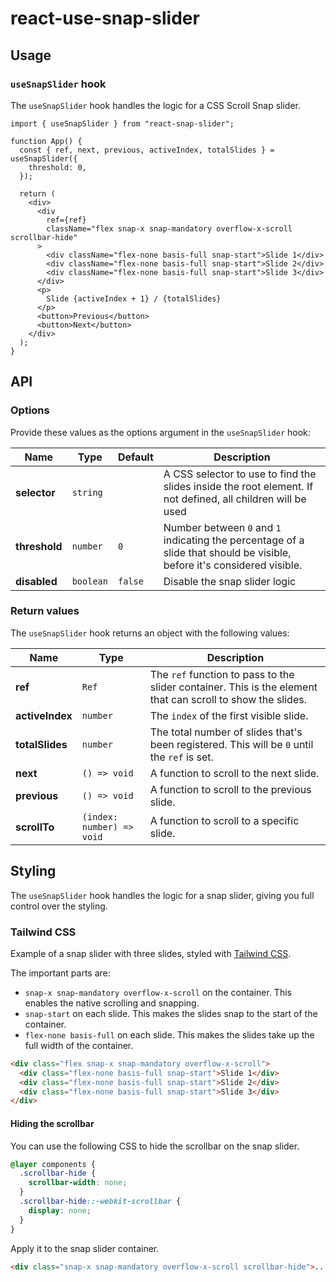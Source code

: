 # react-use-snap-slider

## Usage

### `useSnapSlider` hook

The `useSnapSlider` hook handles the logic for a CSS Scroll Snap slider.

```tsx
import { useSnapSlider } from "react-snap-slider";

function App() {
  const { ref, next, previous, activeIndex, totalSlides } = useSnapSlider({
    threshold: 0,
  });

  return (
    <div>
      <div
        ref={ref}
        className="flex snap-x snap-mandatory overflow-x-scroll scrollbar-hide"
      >
        <div className="flex-none basis-full snap-start">Slide 1</div>
        <div className="flex-none basis-full snap-start">Slide 2</div>
        <div className="flex-none basis-full snap-start">Slide 3</div>
      </div>
      <p>
        Slide {activeIndex + 1} / {totalSlides}
      </p>
      <button>Previous</button>
      <button>Next</button>
    </div>
  );
}
```

## API

### Options

Provide these values as the options argument in the `useSnapSlider` hook:

| Name          | Type      | Default | Description                                                                                                             |
| ------------- | --------- | ------- | ----------------------------------------------------------------------------------------------------------------------- |
| **selector**  | `string`  |         | A CSS selector to use to find the slides inside the root element. If not defined, all children will be used             |
| **threshold** | `number`  | `0`     | Number between `0` and `1` indicating the percentage of a slide that should be visible, before it's considered visible. |
| **disabled**  | `boolean` | `false` | Disable the snap slider logic                                                                                           |

### Return values

The `useSnapSlider` hook returns an object with the following values:

| Name            | Type                      | Description                                                                                                 |
| --------------- | ------------------------- | ----------------------------------------------------------------------------------------------------------- |
| **ref**         | `Ref`                     | The `ref` function to pass to the slider container. This is the element that can scroll to show the slides. |
| **activeIndex** | `number`                  | The `index` of the first visible slide.                                                                     |
| **totalSlides** | `number`                  | The total number of slides that's been registered. This will be `0` until the `ref` is set.                 |
| **next**        | `() => void`              | A function to scroll to the next slide.                                                                     |
| **previous**    | `() => void`              | A function to scroll to the previous slide.                                                                 |
| **scrollTo**    | `(index: number) => void` | A function to scroll to a specific slide.                                                                   |

## Styling

The `useSnapSlider` hook handles the logic for a snap slider, giving you full control over the styling.

### Tailwind CSS

Example of a snap slider with three slides, styled with [Tailwind CSS](https://tailwindcss.com/).

The important parts are:

- `snap-x snap-mandatory overflow-x-scroll` on the container. This enables the native scrolling and snapping.
- `snap-start` on each slide. This makes the slides snap to the start of the container.
- `flex-none basis-full` on each slide. This makes the slides take up the full width of the container.

```html
<div class="flex snap-x snap-mandatory overflow-x-scroll">
  <div class="flex-none basis-full snap-start">Slide 1</div>
  <div class="flex-none basis-full snap-start">Slide 2</div>
  <div class="flex-none basis-full snap-start">Slide 3</div>
</div>
```

#### Hiding the scrollbar

You can use the following CSS to hide the scrollbar on the snap slider.

```css
@layer components {
  .scrollbar-hide {
    scrollbar-width: none;
  }
  .scrollbar-hide::-webkit-scrollbar {
    display: none;
  }
}
```

Apply it to the snap slider container.

```html
<div class="snap-x snap-mandatory overflow-x-scroll scrollbar-hide">...</div>
```
